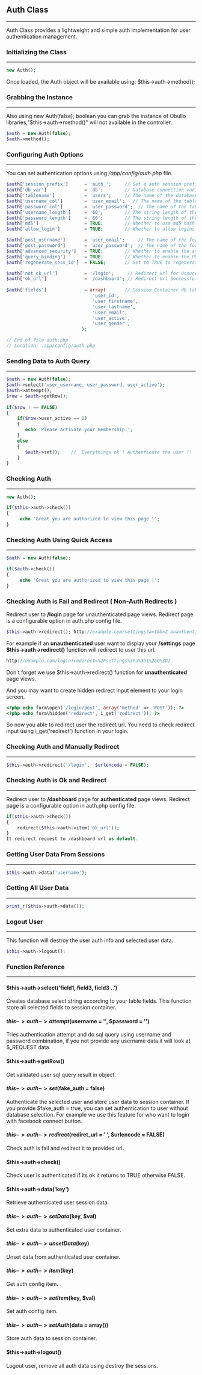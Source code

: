 ## Auth Class

------

Auth Class provides a lightweight and simple auth implementation for user authentication management.

### Initializing the Class

------

```php
new Auth();
```

Once loaded, the Auth object will be available using: $this->auth->method();

### Grabbing the Instance

------

Also using new Auth(false); boolean you can grab the instance of Obullo libraries,"$this->auth->method()" will not available in the controller.

```php
$auth = new Auth(false);
$auth->method();
```

### Configuring Auth Options

------

You can set authentication options using <dfn>/app/config/auth.php</dfn> file.

```php
$auth['session_prefix']      = 'auth_';     // Set a auth session prefix to prevent collisions.
$auth['db_var']              = 'db';        // Database connection variable
$auth['tablename']           = 'users';     // The name of the database tablename
$auth['username_col']        = 'user_email';   // The name of the table field that contains the username.
$auth['password_col']        = 'user_password';  // The name of the table field that contains the password.
$auth['username_length']     = '60';        // The string length of the username.
$auth['password_length']     = '60';        // The string length of the password.
$auth['md5']                 = TRUE;        // Whether to use md5 hash ?
$auth['allow_login']         = TRUE;        // Whether to allow logins to be performed on this page.

$auth['post_username']       = 'user_email';     // The name of the form field that contains the username to authenticate.
$auth['post_password']       = 'user_password';  // The name of the form field that contains the password to authenticate.
$auth['advanced_security']   = TRUE;        // Whether to enable the advanced security features. 
$auth['query_binding']       = TRUE;        // Whether to enable the PDO query binding feature for security.
$auth['regenerate_sess_id']  = FALSE;       // Set to TRUE to regenerate the session id on every page load or leave .....

$auth['not_ok_url']          = '/login';     // Redirect Url for Unsuccessfull logins
$auth['ok_url']              = '/dashboard'; // Redirect Url Successfull logins
                                             
$auth['fields']              = array(       // Session Container db table fields.
                                'user_id', 
                                'user_firstname', 
                                'user_lastname', 
                                'user_email',
                                'user_active', 
                                'user_gender',
                            );

// End of file auth.php
// Location: .app/config/auth.php
```

### Sending Data to Auth Query

------

```php
$auth = new Auth(false);
$auth->select('user_username, user_password, user_active');
$auth->attempt();
$row = $auth->getRow();
        
if($row ! == FALSE)
{
    if($row->user_active == 0)
    {
       echo 'Please activate your membership.';
    } 
    else 
    {
       $auth->set();    //  Everythings ok ! Authenticate the user !! 
    }
}
```

### Checking Auth

------

```php
new Auth();

if($this->auth->check())
{
     echo 'Great you are authorized to view this page !'; 
}
```


### Checking Auth Using Quick Access

------

```php
$auth = new Auth(false);

if($auth->check())
{
     echo 'Great you are authorized to view this page !'; 
}
```

### Checking Auth is Fail and Redirect ( Non-Auth Redirects )

Redirect user to <b>/login</b> page for unauthenticated page views. Redirect page is a configurable option in auth.php config file.

```php
$this->auth->redirect(); http://example.com/settings?a=1&b=2 Unauthenticated user request
```

For example if an <b>unauthenticated</b> user want to display your <b>/settings</b> page <b>$this->auth->redirect()</b> function will redirect to user this url.

```php
http://example.com/login?redirect=%2Fsettings%3Fa%3D1%26b%3D2
```

Don't forget we use $this->auth->redirect() function for <b>unauthenticated</b> page views.

And you may want to create hidden redirect input element to your login screen.

```php
<?php echo form\open('/login/post', array('method' => 'POST')); ?>
<?php echo form\hidden('redirect', i_get('redirect')); ?>
```

So now you able to redirect user the redirect url. You need to check redirect input using i_get('redirect') function in your login.

### Checking Auth and Manually Redirect

------

```php
$this->auth->redirect('/login',  $urlencode = FALSE);
```

### Checking Auth is Ok and Redirect

------

Redirect user to <b>/dashboard</b> page for <b>authenticated</b> page views. Redirect page is a configurable option in auth.php config file.

```php
if($this->auth->check())
{
    redirect($this->auth->item('ok_url'));
}
It redirect request to /dashboard url as default.
```

### Getting User Data From Sessions

------

```php
$this->auth->data('username');
```

### Getting All User Data

------

```php
print_r($this->auth->data());
```

### Logout User

------

This function will destroy the user auth info and selected user data.

```php
$this->auth->logout();
```

### Function Reference

------

#### $this->auth->select('field1, field3, field3 ..')

Creates database select string according to your table fields. This function store all selected fields to session container.

#### $this->auth->attempt($username = '', $password = '')

Tries authentication attempt and do sql query using username and password combination, if you not provide any username data it will look at $_REQUEST data.

#### $this->auth->getRow()

Get validated user sql query result in object.

#### $this->auth->set($fake_auth = false)

Authenticate the selected user and store user data to session container. If you provide $fake_auth = true, you can set authentication to user without database selection. For example we use this feature for who want to login with facebook connect button.

#### $this->auth->redirect($rediret_url = ' ', $urlencode = FALSE)

Check auth is fail and redirect it to provided url.

#### $this->auth->check()

Check user is authenticated if its ok it returns to TRUE otherwise FALSE.

#### $this->auth->data('key')

Retrieve authenticated user session data.

#### $this->auth->setData($key, $val)

Set extra data to authenticated user container.

#### $this->auth->unsetData($key)

Unset data from authenticated user container.

#### $this->auth->item($key)

Get auth config item.

#### $this->auth->setItem($key, $val)

Set auth config item.

#### $this->auth->setAuth($data = array())

Store auth data to session container.

#### $this->auth->logout()

Logout user, remove all auth data using destroy the sessions.